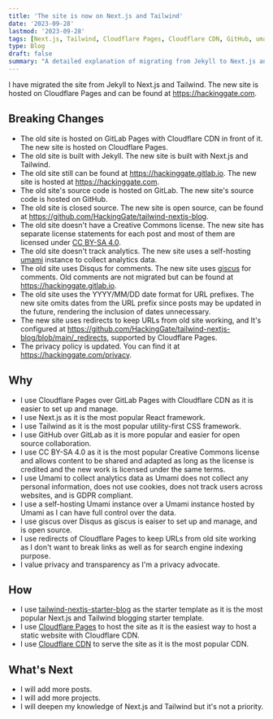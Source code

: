 ```yaml
---
title: 'The site is now on Next.js and Tailwind'
date: '2023-09-28'
lastmod: '2023-09-28'
tags: [Next.js, Tailwind, Cloudflare Pages, Cloudflare CDN, GitHub, umami, giscus]
type: Blog
draft: false
summary: "A detailed explanation of migrating from Jekyll to Next.js and Tailwind CSS, with insights on hosting migration from GitLab Pages to Cloudflare Pages, open-source collaboration, and privacy-focused analytics implementation."
---
```

I have migrated the site from Jekyll to Next.js and Tailwind. The new site is hosted on Cloudflare Pages and can be found at https://hackinggate.com.

## Breaking Changes

- The old site is hosted on GitLab Pages with Cloudflare CDN in front of it. The new site is hosted on Cloudflare Pages.
- The old site is built with Jekyll. The new site is built with Next.js and Tailwind.
- The old site still can be found at https://hackinggate.gitlab.io. The new site is hosted at https://hackinggate.com.
- The old site's source code is hosted on GitLab. The new site's source code is hosted on GitHub.
- The old site is closed source. The new site is open source, can be found at https://github.com/HackingGate/tailwind-nextjs-blog.
- The old site doesn't have a Creative Commons license. The new site has separate license statements for each post and most of them are licensed under [CC BY-SA 4.0](https://creativecommons.org/licenses/by-sa/4.0/).
- The old site doesn't track analytics. The new site uses a self-hosting [umami](https://umami.is/) instance to collect analytics data.
- The old site uses Disqus for comments. The new site uses [giscus](https://giscus.app/) for comments. Old comments are not migrated but can be found at https://hackinggate.gitlab.io.
- The old site uses the YYYY/MM/DD date format for URL prefixes. The new site omits dates from the URL prefix since posts may be updated in the future, rendering the inclusion of dates unnecessary.
- The new site uses redirects to keep URLs from old site working, and It's configured at https://github.com/HackingGate/tailwind-nextjs-blog/blob/main/_redirects, supported by Cloudflare Pages. 
- The privacy policy is updated. You can find it at https://hackinggate.com/privacy.

## Why

- I use Cloudflare Pages over GitLab Pages with Cloudflare CDN as it is easier to set up and manage.
- I use Next.js as it is the most popular React framework.
- I use Tailwind as it is the most popular utility-first CSS framework.
- I use GitHub over GitLab as it is more popular and easier for open source collaboration.
- I use CC BY-SA 4.0 as it is the most popular Creative Commons license and allows content to be shared and adapted as long as the license is credited and the new work is licensed under the same terms.
- I use Umami to collect analytics data as Umami does not collect any personal information, does not use cookies, does not track users across websites, and is GDPR compliant.
- I use a self-hosting Umami instance over a Umami instance hosted by Umami as I can have full control over the data.
- I use giscus over Disqus as giscus is eaiser to set up and manage, and is open source.
- I use redirects of Cloudflare Pages to keep URLs from old site working as I don't want to break links as well as for search engine indexing purpose.
- I value privacy and transparency as I'm a privacy advocate.

## How

- I use [tailwind-nextjs-starter-blog](https://github.com/timlrx/tailwind-nextjs-starter-blog) as the starter template as it is the most popular Next.js and Tailwind blogging starter template.
- I use [Cloudflare Pages](https://pages.cloudflare.com/) to host the site as it is the easiest way to host a static website with Cloudflare CDN.
- I use [Cloudflare CDN](https://www.cloudflare.com/cdn/) to serve the site as it is the most popular CDN.

## What's Next

- I will add more posts.
- I will add more projects.
- I will deepen my knowledge of Next.js and Tailwind but it's not a priority.
